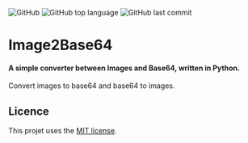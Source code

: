 ![GitHub](https://img.shields.io/github/license/ziguifrido/image2base64)
![GitHub top language](https://img.shields.io/github/languages/top/ziguifrido/image2base64)
![GitHub last commit](https://img.shields.io/github/last-commit/ziguifrido/image2base64)

# Image2Base64

#### A simple converter between Images and Base64, written in Python.

Convert images to base64 and base64 to images.

## Licence

This projet uses the [MIT license](LICENSE.md).
